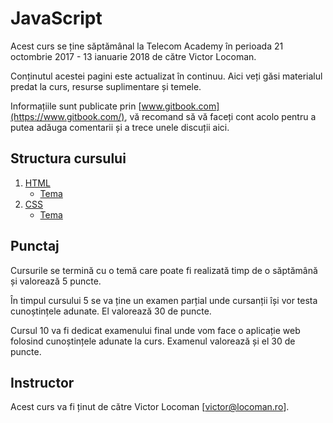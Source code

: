 # JavaScript

Acest curs se ține săptămânal la Telecom Academy în perioada 21 octombrie 2017 - 13 ianuarie 2018 de către Victor Locoman.

Conținutul acestei pagini este actualizat în continuu. Aici veți găsi materialul predat la curs, resurse suplimentare și temele.

Informațiile sunt publicate prin [www.gitbook.com](https://www.gitbook.com/), vă recomand să vă faceți cont acolo pentru a putea adăuga comentarii și a trece unele discuții aici.

## Structura cursului

1. [HTML](/html.md)
   * [Tema](/html/tema.md)
2. [CSS](/css.md)
   * [Tema](/css/tema.md)

## Punctaj

Cursurile se termină cu o temă care poate fi realizată timp de o săptămână și valorează 5 puncte.

În timpul cursului 5 se va ține un examen parțial unde cursanții își vor testa cunoștințele adunate. El valorează 30 de puncte.

Cursul 10 va fi dedicat examenului final unde vom face o aplicație web folosind cunoștințele adunate la curs. Examenul valorează și el 30 de puncte.

## Instructor

Acest curs va fi ținut de către Victor Locoman \[[victor@locoman.ro](mailto:victor@locoman.ro)\].


